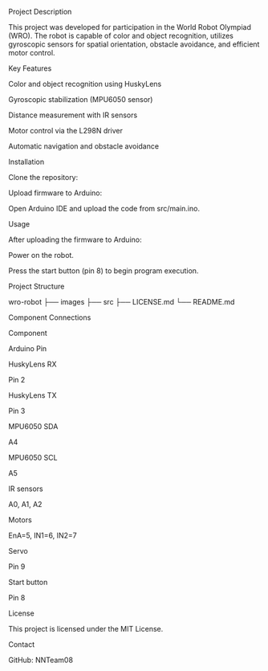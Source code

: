 Project Description

This project was developed for participation in the World Robot Olympiad (WRO). The robot is capable of color and object recognition, utilizes gyroscopic sensors for spatial orientation, obstacle avoidance, and efficient motor control.

Key Features

Color and object recognition using HuskyLens

Gyroscopic stabilization (MPU6050 sensor)

Distance measurement with IR sensors

Motor control via the L298N driver

Automatic navigation and obstacle avoidance

Installation

Clone the repository:

Upload firmware to Arduino:

Open Arduino IDE and upload the code from src/main.ino.

Usage

After uploading the firmware to Arduino:

Power on the robot.

Press the start button (pin 8) to begin program execution.

Project Structure

wro-robot
├── images
├── src
├── LICENSE.md
└── README.md

Component Connections

Component

Arduino Pin

HuskyLens RX

Pin 2

HuskyLens TX

Pin 3

MPU6050 SDA

A4

MPU6050 SCL

A5

IR sensors

A0, A1, A2

Motors

EnA=5, IN1=6, IN2=7

Servo

Pin 9

Start button

Pin 8

License

This project is licensed under the MIT License.

Contact

GitHub: NNTeam08
